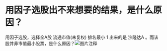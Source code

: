 # 用因子选股出不来想要的结果，是什么原因？

用因子选股，选择全A股 流通市值(未复权) 排名最小 1 
出来的是 沙隆达A 。而该股并非市值最小股票，是什么原因？![图片注释](http://storage-uqer.datayes.com/5c1b63c861056701534dd82a/06e7be46-044b-11e9-9ee0-0242ac140002)
